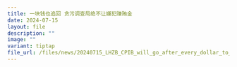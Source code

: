 ```yaml
---
title: 一块钱也追回 贪污调查局绝不让嫌犯赚贿金
date: 2024-07-15
layout: file
description: ""
image: ""
variant: tiptap
file_url: /files/news/20240715_LHZB_CPIB_will_go_after_every_dollar_to_prevent_criminals_from_profiting_ccorrup_proceeds.pdf
---
```


